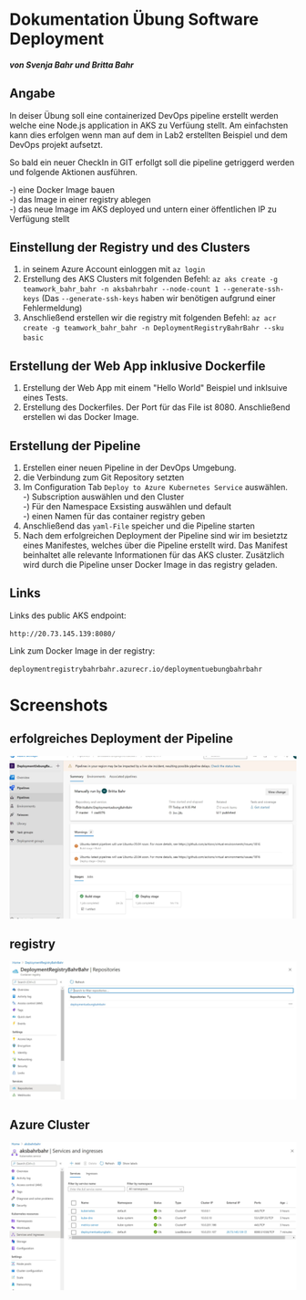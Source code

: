 # Dokumentation Übung Software Deployment
##### von Svenja Bahr und Britta Bahr 

## Angabe 

In deiser Übung soll eine containerized DevOps pipeline erstellt werden welche eine Node.js application in AKS zu Verfüung stellt. Am einfachsten kann dies erfolgen wenn man auf dem in Lab2 erstellten Beispiel und dem DevOps projekt aufsetzt. 

So bald ein neuer CheckIn in GIT erfollgt soll die pipeline getriggerd werden und folgende Aktionen ausführen. 

-) eine Docker Image bauen  
-) das Image in einer registry ablegen  
-) das neue Image im AKS deployed und untern einer öffentlichen IP zu Verfügung stellt  

## Einstellung der Registry und des Clusters

1. in seinem Azure Account einloggen mit `az login`
2. Erstellung des AKS Clusters mit folgenden Befehl: 
`az aks create -g teamwork_bahr_bahr -n aksbahrbahr --node-count 1 --generate-ssh-keys` 
(Das `--generate-ssh-keys` haben wir benötigen aufgrund einer Fehlermeldung)
3. Anschließend erstellen wir die registry mit folgenden Befehl: 
`az acr create -g teamwork_bahr_bahr -n DeploymentRegistryBahrBahr --sku basic`

## Erstellung der Web App inklusive Dockerfile 

1. Erstellung der Web App mit einem "Hello World" Beispiel und inklsuive eines Tests.
2. Erstellung des Dockerfiles. Der Port für das File ist 8080. Anschließend erstellen wi das Docker Image. 

## Erstellung der Pipeline

1. Erstellen einer neuen Pipeline in der DevOps Umgebung. 
2. die Verbindung zum Git Repository setzten
3. Im Configuration Tab `Deploy to Azure Kubernetes Service` auswählen.   
   -) Subscription auswählen und den Cluster  
   -) Für den Namespace Exsisting auswählen und default  
   -) einen Namen für das container registry geben  
4. Anschließend das `yaml-File` speicher und die Pipeline starten
5. Nach dem erfolgreichen Deployment der Pipeline sind wir im besietztz eines Manifestes, welches über die Pipeline erstellt wird. Das Manifest beinhaltet alle relevante Informationen für das AKS cluster. Zusätzlich wird durch die Pipeline unser Docker Image in das registry geladen. 

## Links

Links des public AKS endpoint: 

`http://20.73.145.139:8080/`

Link zum Docker Image in der registry: 

`deploymentregistrybahrbahr.azurecr.io/deploymentuebungbahrbahr`

# Screenshots

## erfolgreiches Deployment der Pipeline

 ![erfolgreiches Deployment der Pipeline](assets/pipeline.JPG)

## registry 

 ![registry](assets/registry.JPG)

 ## Azure Cluster

  ![azure cluster](assets/aks.JPG)